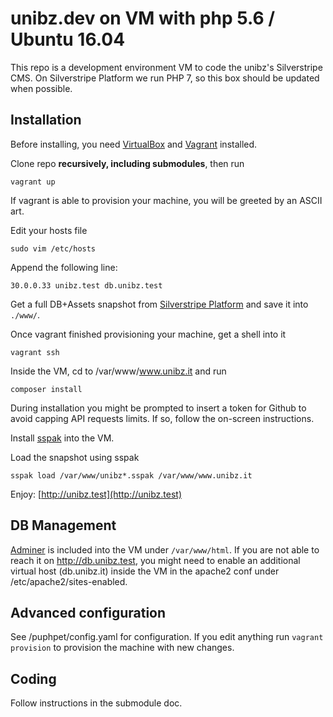 
# unibz.dev on VM with php 5.6 / Ubuntu 16.04

This repo is a development environment VM to code the unibz's Silverstripe CMS. On Silverstripe Platform we run PHP 7, so this box should be updated when possible.

## Installation

Before installing, you need [VirtualBox](https://www.virtualbox.org/) and [Vagrant](http://vagrantup.com) installed.

Clone repo **recursively, including submodules**, then run

    vagrant up

If vagrant is able to provision your machine, you will be greeted by an ASCII art.

Edit your hosts file

    sudo vim /etc/hosts

Append the following line:

    30.0.0.33 unibz.test db.unibz.test

Get a full DB+Assets snapshot from [Silverstripe Platform](https://platform.silverstripe.com/naut/project/unibz/snapshots) and save it into `./www/`.

Once vagrant finished provisioning your machine, get a shell into it

    vagrant ssh

Inside the VM, cd to /var/www/www.unibz.it and run

    composer install

During installation you might be prompted to insert a token for Github to avoid capping API requests limits. If so, follow the on-screen instructions.

Install [sspak](https://github.com/silverstripe/sspak#manually) into the VM.

Load the snapshot using sspak

    sspak load /var/www/unibz*.sspak /var/www/www.unibz.it

Enjoy: [http://unibz.test](http://unibz.test)

## DB Management

[Adminer](http://db.unibz.test) is included into the VM under `/var/www/html`. If you are not able to reach it on http://db.unibz.test, you might need to enable an additional virtual host (db.unibz.it) inside the VM in the apache2 conf under /etc/apache2/sites-enabled.

## Advanced configuration

See /puphpet/config.yaml for configuration. If you edit anything run ```vagrant provision``` to provision the machine with new changes.

## Coding

Follow instructions in the submodule doc.